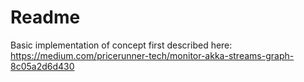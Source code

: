 # Readme

Basic implementation of concept first described here: https://medium.com/pricerunner-tech/monitor-akka-streams-graph-8c05a2d6d430